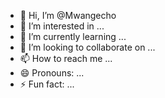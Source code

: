 - 👋 Hi, I’m @Mwangecho
- 👀 I’m interested in ...
- 🌱 I’m currently learning ...
- 💞️ I’m looking to collaborate on ...
- 📫 How to reach me ...
- 😄 Pronouns: ...
- ⚡ Fun fact: ...

<!---
Mwangecho/Mwangecho is a ✨ special ✨ repository because its `README.md` (this file) appears on your GitHub profile.
You can click the Preview link to take a look at your changes.
--->
